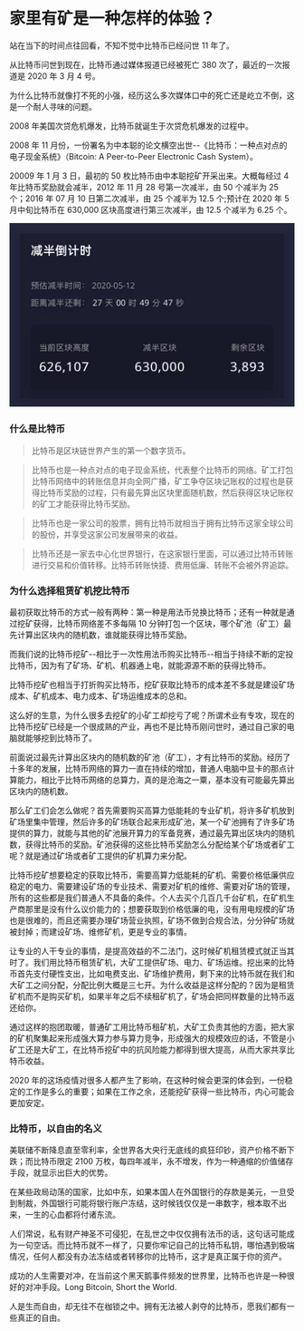 # 家里有矿是一种怎样的体验？

站在当下的时间点往回看，不知不觉中比特币已经问世 11 年了。

从比特币问世到现在，比特币通过媒体报道已经被死亡 380 次了，最近的一次报道是 2020 年 3 月 4 号。

为什么比特币就像打不死的小强，经历这么多次媒体口中的死亡还是屹立不倒，这是一个耐人寻味的问题。

2008 年美国次贷危机爆发，比特币就诞生于次贷危机爆发的过程中。

2008 年 11 月份，一份署名为中本聪的论文横空出世--《比特币：一种点对点的电子现金系统》（Bitcoin: A Peer-to-Peer Electronic Cash System）。

20009 年 1 月 3 日，最初的 50 枚比特币由中本聪挖矿开采出来。大概每经过 4 年比特币奖励就会减半，2012 年 11 月 28 号第一次减半，由 50 个减半为 25 个；2016 年 07 月 10 日第二次减半，由 25 个减半为 12.5 个;预计在 2020 年 5 月中旬比特币在 630,000 区块高度进行第三次减半，由 12.5 个减半为 6.25 个。

![比特币减半](./images/BTC减半.jpeg)

### 什么是比特币

> 比特币是区块链世界产生的第一个数字货币。

> 比特币也是一种点对点的电子现金系统，代表整个比特币的网络。矿工打包比特币网络中的转账信息并向全网广播，矿工争夺区块记账权的过程也是获得比特币奖励的过程，只有最先算出区块里面随机数，然后获得区块记账权的矿工才能获得比特币奖励。

> 比特币也是一家公司的股票，拥有比特币就相当于拥有比特币这家全球公司的股份，并享受这家公司发展带来的收益。

> 比特币还是一家去中心化世界银行，在这家银行里面，可以通过比特币转账进行交易和价值转移。比特币转账快捷、费用低廉、转账不会被外界追踪。

### 为什么选择租赁矿机挖比特币

最初获取比特币的方式一般有两种：第一种是用法币兑换比特币；还有一种就是通过挖矿获得，比特币网络差不多每隔 10 分钟打包一个区块，哪个矿池（矿工）最先计算出区块内的随机数，谁就能获得比特币奖励。

而我们说的比特币挖矿--相比于一次性用法币购买比特币--相当于持续不断的定投比特币，因为有了矿场、矿机、机器通上电，就能源源不断的获得比特币。

比特币挖矿也相当于打折购买比特币，挖矿获取比特币的成本差不多就是建设矿场成本、矿机成本、电力成本、矿场运维成本的总和。

这么好的生意，为什么很多去挖矿的小矿工却挖亏了呢？所谓术业有专攻，现在的比特币挖矿已经是一个很成熟的产业，再也不是比特币刚问世时，通过自己家的电脑就能够挖到比特币了。

前面说过最先计算出区块内的随机数的矿池（矿工），才有比特币的奖励。经历了十多年的发展，比特币网络的算力一直在持续的增加，普通人电脑中显卡的那点计算能力，相比于比特币网络的总算力，真的是沧海之一粟，基本没有可能最先算出区块内的随机数。

那么矿工们会怎么做呢？首先需要购买高算力低能耗的专业矿机，将许多矿机放到矿场里集中管理，然后许多的矿场联合起来形成矿池，某一个矿池拥有了许多矿场提供的算力，就能与其他的矿池展开算力的军备竞赛，通过最先算出区块内的随机数，获得比特币的奖励。矿池获得的这些比特币奖励怎么分配给某个矿场或者矿工呢？就是通过矿场或者矿工提供的矿机算力来分配。

比特币挖矿想要稳定的获取比特币，需要高算力低能耗的矿机、需要价格低廉供应稳定的电力、需要建设矿场的专业技术、需要对矿机的维修、需要对矿场的管理，所有的这些都是我们普通人不具备的条件。个人去买个几百几千台矿机，在矿机生产商那里是没有什么议价能力的；想要获取到价格低廉的电，没有用电规模的矿场也是很难的，而且还需要办理矿场营业执照，矿场不做到合规合法，分分钟矿场就被封掉；而建设矿场、维修矿机，更是专业的事情。

让专业的人干专业的事情，是提高效益的不二法门，这时候矿机租赁模式就正当其时了。我们用比特币租赁矿机，大矿工提供矿场、电力、矿场运维。挖出来的比特币首先支付硬性支出，比如电费支出、矿场维护费用，剩下来的比特币就在我们和大矿工之间分配，分配比例大概是三七开。为什么收益是这样分配的？因为是租赁矿机而不是购买矿机，如果半年之后不续租矿机了，矿场会把同样数量的比特币返还给你。

通过这样的抱团取暖，普通矿工用比特币租矿机，大矿工负责其他的方面，把大家的矿机聚集起来形成强大算力参与算力竞争，形成强大的规模效应的话，不管是小矿工还是大矿工，在比特币挖矿中的抗风险能力都得到很大提高，从而大家共享比特币收益。

2020 年的这场疫情对很多人都产生了影响，在这种时候会更深的体会到，一份稳定的工作是多么的重要；如果在工作之余，还能挖矿获得一些比特币，内心可能会更加安定。

### 比特币，以自由的名义

美联储不断降息直至零利率，全世界各大央行无底线的疯狂印钞，资产价格不断下跌；而比特币限定 2100 万枚，每四年减半，永不增发，作为一种通缩的价值储存手段，就显示出巨大的优势。

在某些政局动荡的国家，比如中东，如果本国人在外国银行的存款是美元，一旦受到制裁，外国银行可能将银行账户冻结，这时候钱仅仅是一串数字，根本取不出来，一生的心血都将付诸东流。

人们常说，私有财产神圣不可侵犯，在乱世之中仅仅拥有法币的话，这句话可能成为一句空话。而比特币就不一样了，只要你牢记自己的比特币私钥，哪怕遇到极端情况，任何人都没有办法冻结或者转移你的比特币，这才是真正属于你的资产。

成功的人生需要对冲，在当前这个黑天鹅事件频发的世界里，比特币也许是一种很好的对冲手段。Long Bitcoin, Short the World.

人是生而自由，却无往不在枷锁之中。拥有无法被人剥夺的比特币，愿我们都有一些真正的自由。
